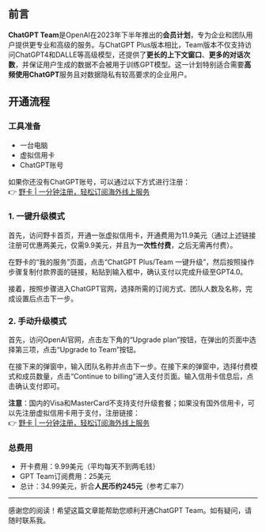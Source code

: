 ## 前言

**ChatGPT Team**是OpenAI在2023年下半年推出的**会员计划**，专为企业和团队用户提供更专业和高级的服务。与ChatGPT Plus版本相比，Team版本不仅支持访问ChatGPT4和DALLE等高级模型，还提供了**更长的上下文窗口**、**更多的对话次数**，并保证用户生成的数据不会被用于训练GPT模型。这一计划特别适合需要**高频使用ChatGPT**服务且对数据隐私有较高要求的企业用户。

## 开通流程

### 工具准备
- 一台电脑
- 虚拟信用卡
- ChatGPT账号

如果你还没有ChatGPT账号，可以通过以下方式进行注册：  
👉 [野卡 | 一分钟注册，轻松订阅海外线上服务](https://bit.ly/bewildcard)

### 1. 一键升级模式

首先，访问野卡首页，开通一张虚拟信用卡，开通费用为11.9美元（通过上述链接注册可优惠两美元，仅需9.9美元，并且为**一次性付费**，之后无需再付费）。

在野卡的“我的服务”页面，点击“ChatGPT Plus/Team 一键升级”，然后按照操作步骤复制付款界面的链接，粘贴到输入框中，确认支付以完成升级至GPT4.0。

接着，按照步骤进入ChatGPT官网，选择所需的订阅方式、团队人数及名称，完成设置后点击下一步。

### 2. 手动升级模式

首先，访问OpenAI官网，点击左下角的“Upgrade plan”按钮，在弹出的页面中选择第三项，点击“Upgrade to Team”按钮。

在接下来的弹窗中，输入团队名称并点击下一步。在接下来的弹窗中，选择付费模式和成员数量，点击“Continue to billing”进入支付页面。输入信用卡信息后，点击确认支付即可。

**注意**：国内的Visa和MasterCard不支持支付升级套餐；如果没有国外信用卡，可以先注册虚拟信用卡用于支付，注册链接：  
👉 [野卡 | 一分钟注册，轻松订阅海外线上服务](https://bit.ly/bewildcard)

### 总费用

- 开卡费用：9.99美元（平均每天不到两毛钱）
- GPT Team订阅费用：25美元
- 总计：34.99美元，折合**人民币约245元**（参考汇率7）

---

感谢您的阅读！希望这篇文章能帮助您顺利开通ChatGPT Team。如有疑问，请随时联系我。